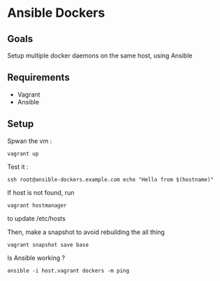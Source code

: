 # Ansible Dockers

## Goals

Setup multiple docker daemons on the same host, using Ansible

## Requirements

- Vagrant
- Ansible

## Setup

Spwan the vm :

    vagrant up

Test it :

    ssh root@ansible-dockers.example.com echo "Hello from $(hostname)"

If host is not found, run

    vagrant hostmanager

to update /etc/hosts

Then, make a snapshot to avoid rebuilding the all thing

    vagrant snapshot save base

Is Ansible working ?

    ansible -i host.vagrant dockers -m ping